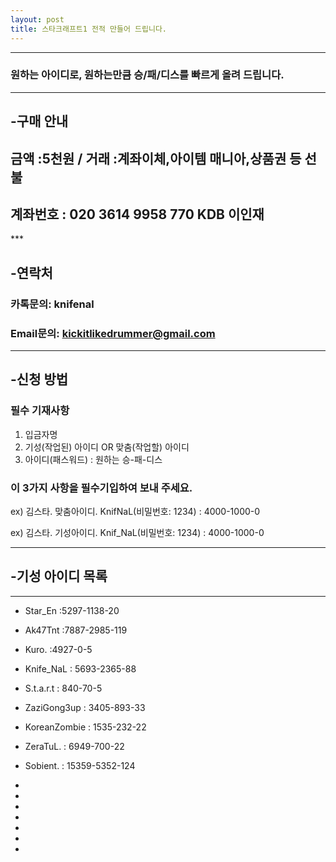 ```yaml
---
layout: post
title: 스타크래프트1 전적 만들어 드립니다.
---
```

***
###  원하는 아이디로, 원하는만큼 승/패/디스를 빠르게 올려 드립니다. 

***

## -구매 안내

## 금액 :5천원 / 거래 :계좌이체,아이템 매니아,상품권 등 선불 

## 계좌번호 : 020 3614 9958 770 KDB 이인재 

***  

## -연락처

### 카톡문의: knifenal

### Email문의: [kickitlikedrummer@gmail.com](mailto:kickitlikedrummer@gmail.com)
  
  
   
   
***
## -신청 방법 

### 필수 기재사항

1. 입금자명
2. 기성(작업된) 아이디 OR 맞춤(작업할) 아이디
3. 아이디(패스워드) : 원하는 승-패-디스

### 이 3가지 사항을 필수기입하여 보내 주세요.

ex) 김스타. 맞춤아이디. KnifNaL(비밀번호: 1234) : 4000-1000-0 

ex) 김스타. 기성아이디. Knif_NaL(비밀번호: 1234) : 4000-1000-0 

***
## -기성 아이디 목록
***

* Star_En :5297-1138-20

* Ak47Tnt :7887-2985-119 

* Kuro. :4927-0-5

* Knife_NaL : 5693-2365-88

* S.t.a.r.t : 840-70-5  

* ZaziGong3up : 3405-893-33

* KoreanZombie : 1535-232-22

* ZeraTuL. : 6949-700-22

* Sobient. : 15359-5352-124

* 

* 

* 

* 

* 

* 

* 
